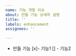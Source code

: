 ```yaml
---
name: 기능 개발 이슈
about: 만들 기능 상세히 설명
title: ''
labels: enhancement
assignees: ''

---
```


- 만들 기능
[x]- 기능1
[] -  기능2
